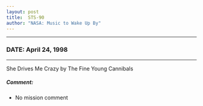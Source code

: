 ```yaml
---
layout: post
title:  STS-90
author: "NASA: Music to Wake Up By"
---
```


----
### DATE: April 24, 1998
----
She Drives Me Crazy by The Fine Young Cannibals

##### Comment:
* No mission comment
